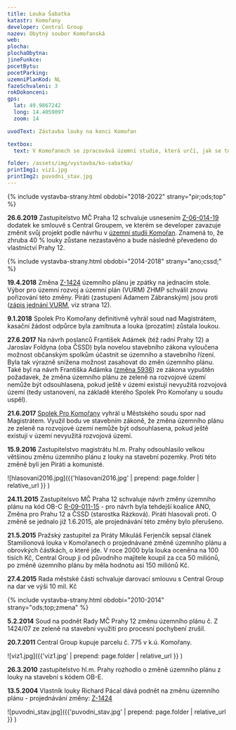 ```yaml
---
title: Louka Šabatka
katastr: Komořany
developer: Central Group
nazev: Obytný soubor Komořanská
web:
plocha:
plochaObytna:
jineFunkce:
pocetBytu:
pocetParking:
uzemniPlanKod: NL
fazeSchvaleni: 3
rokDokonceni:
gps:
  lat: 49.9867242
  long: 14.4059097
  zoom: 14

uvodText: Zástavba louky na konci Komořan

textbox:
  text: V Komořanech se zpracovává územní studie, která určí, jak se toto území bude využívat. Nesouhlasíme se změnami do té doby, než bude tato studie dokončena.

folder: /assets/img/vystavba/ko-sabatka/
printImg1: viz1.jpg
printImg2: puvodni_stav.jpg
---
```


{% include vystavba-strany.html obdobi="2018-2022" strany="pir;ods;top" %}

**26.6.2019** Zastupitelstvo MČ Praha 12 schvaluje usnesením [Z-06-014-19](https://www.praha12.cz/assets/File.ashx?id_org=80112&id_dokumenty=70570) dodatek ke smlouvě s Central Groupem, ve kterém se developer zavazuje změnit svůj projekt podle návrhu v [územní studii Komořan](https://www.praha.eu/jnp/cz/o_meste/magistrat/odbory/odbor_uzemniho_rozvoje/uzemni_planovani/uzemni_studie/studie_platne/us_komorany.html). Znamená to, že zhruba 40 % louky zůstane nezastavěno a bude následně převedeno do vlastnictví Prahy 12.  

{% include vystavba-strany.html obdobi="2014-2018" strany="ano;cssd;" %}

**19.4.2018** Změna [Z-1424](https://app.iprpraha.cz/napp/zmeny/?id=1388&action=view&presenter=Articlezmenyupravy) územního plánu je zpátky na jednacím stole. Výbor pro územní rozvoj a územní plán (VURM) ZHMP schválil znovu pořizování této změny. Piráti (zastupeni Adamem Zábranským) jsou proti ([zápis jednání VURM](http://www.praha.eu/public/d8/fd/f5/2676365_874851_Zapis_VURM_19_4_2018_13__jednani.pdf), viz strana 12).

**9.1.2018** Spolek Pro Komořany definitivně vyhrál soud nad Magistrátem, kasační žádost odpůrce byla zamítnuta a louka (prozatím) zůstala loukou.

**27.6.2017** Na návrh poslanců František Adámek (též radní Prahy 12) a Jaroslav Foldyna (oba ČSSD) byla novelou stavebního zákona vyloučena možnost občanským spolkům účastnit se územního a stavebního řízení. Byla tak výrazně snížena možnost zasahovat do změn územního plánu. Také byl na návrh Františka Adámka ([změna 5936](http://www.psp.cz/sqw/historie.sqw?T=927&O=7)) ze zákona vypuštěn požadavek, že změna územního plánu ze zeleně na rozvojové území nemůže být odsouhlasena, pokud ještě v území existují nevyužitá rozvojová území (tedy ustanovení, na základě kterého Spolek Pro Komořany u soudu uspěl).

**21.6.2017** [Spolek Pro Komořany](http://www.spolekprokomorany.cz) vyhrál u Městského soudu spor nad Magistrátem. Využil bodu ve stavebním zákoně, že změna územního plánu ze zeleně na rozvojové území nemůže být odsouhlasena, pokud ještě existují v území nevyužitá rozvojová území.

**15.9.2016** Zastupitelstvo magistrátu hl.m. Prahy odsouhlasilo velkou většinou změnu územního plánu z louky na stavební pozemky. Proti této změně byli jen Piráti a komunisté.

![hlasovani2016.jpg]({{'hlasovani2016.jpg' | prepend: page.folder | relative_url }} )

**24.11.2015** Zastupitelsvo MČ Praha 12 schvaluje návrh změny územního plánu na kód OB-C [R-09-011-15](https://www.praha12.cz/assets/File.ashx?id_org=80112&id_dokumenty=44664) - pro návrh byla tehdejší koalice ANO, Změna pro Prahu 12 a ČSSD (starostka Rázková). Piráti hlasovali proti. O změně se jednalo již 1.6.2015, ale projednávání této změny bylo přerušeno.

**21.5.2015** Pražský zastupitel za Piráty Mikuláš Ferjenčík sepsal článek Stamilionová louka v Komořanech o projednávané změně územního plánu a obrovkých částkách, o které jde. V roce 2000 byla louka oceněna na 100 tisích Kč, Central Group ji od původního majitele koupil za cca 50 miliónů, po změně územního plánu by měla hodnotu asi 150 miliónů Kč.

**27.4.2015** Rada městské části schvaluje darovací smlouvu s Central Group na dar ve výši 10 mil. Kč

{% include vystavba-strany.html obdobi="2010-2014" strany="ods;top;zmena" %}

**5.2.2014** Soud na podnět Rady MČ Prahy 12 změnu územního plánu č. Z 1424/07 ze zeleně na stavební využití pro procesní pochybení zrušil.

**20.7.2011** Central Group kupuje parcelu č. 775 v k.ú. Komořany.

![viz1.jpg]({{'viz1.jpg' | prepend: page.folder | relative_url }} )

**26.3.2010** zastupitelstvo hl.m. Prahy rozhodlo o změně územního plánu z louky na stavební s kódem OB-E.

**13.5.2004** Vlastník louky Richard Pácal dává podnět na změnu územního plánu - projednávání změny: [Z-1424](https://app.iprpraha.cz/napp/zmeny/?id=995&action=view&presenter=Articlezmenyupravy)

![puvodni_stav.jpg]({{'puvodni_stav.jpg' | prepend: page.folder | relative_url }} )
